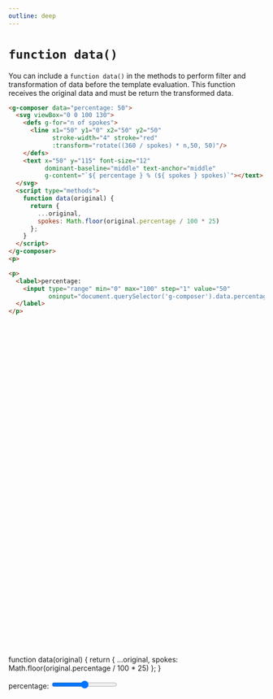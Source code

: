 ```yaml
---
outline: deep
---
```


# `function data()`

You can include a `function data()` in the methods to perform filter and transformation of data
before the template evaluation. This function receives the original data and must be return the
transformed data.


```html {13-18}
<g-composer data="percentage: 50">
  <svg viewBox="0 0 100 130">
    <defs g-for="n of spokes">
      <line x1="50" y1="0" x2="50" y2="50"
            stroke-width="4" stroke="red"
            :transform="rotate((360 / spokes) * n,50, 50)"/>
    </defs>
    <text x="50" y="115" font-size="12"
          dominant-baseline="middle" text-anchor="middle"
          g-content="`${ percentage } % (${ spokes } spokes)`"></text>
  </svg>
  <script type="methods">
    function data(original) {
      return {
        ...original,
        spokes: Math.floor(original.percentage / 100 * 25) 
      };
    }
  </script>
</g-composer>
<p>
```
```html
<p>
  <label>percentage:
    <input type="range" min="0" max="100" step="1" value="50"
           oninput="document.querySelector('g-composer').data.percentage = this.value">
  </label>
</p>
```

<g-composer data="percentage: 50">
  <svg viewBox="0 0 100 130">
    <defs g-for="n of spokes">
      <line x1="50" y1="0" x2="50" y2="50"
            stroke-width="4" stroke="red"
            g-bind:transform="rotate((360 / spokes) * n,50, 50)"/>
    </defs>
    <text x="50" y="115" font-size="12"
          dominant-baseline="middle" text-anchor="middle"
          g-content="`${ percentage } % (${ spokes } spokes)`"></text>
  </svg>
  <g-script type="methods">
    function data(original) {
      return {
        ...original,
        spokes: Math.floor(original.percentage / 100 * 25) 
      };
    }
  </g-script>
</g-composer>
<p>
<label>percentage:
  <input type="range" min="0" max="100" step="1" value="50"
         oninput="document.querySelector('g-composer').data.percentage = this.value">
</label></p>
